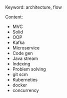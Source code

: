 Keyword: architecture, flow

Content: 

+ MVC
+ Solid
+ OOP
+ Kafka
+ Microservice
+ Code gen
+ Java stream
+ Indexing
+ Problem solving
+ git scm
+ Kuberneties
+ docker
+ concurrency
